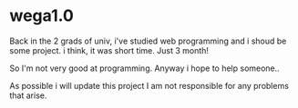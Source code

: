 # wega1.0
Back in the 2 grads of univ, i've studied web programming and i shoud be some project.
i think, it was short time. Just 3 month!

So I'm not very good at programming.
Anyway i hope to help someone.. 

As possible i will update this project
I am not responsible for any problems that arise.
